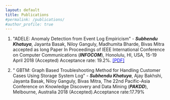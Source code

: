 ```yaml
---
layout: default
title: Publications
#permalink: /publications/
#author_profile: true
---
```


1. \"ADELE: Anomaly Detection from Event Log Empiricism\" - _**Subhendu Khatuya**_,  Jayanta Basak, Niloy Ganguly, Madhumita Bharde, Bivas Mitra accepted as long Paper In Proceedings of IEEE International Conference on Computer Communications (_**INFOCOM**_), Honolulu, HI, USA, 15-19 April 2018 (Accepted) Acceptance rate: 19.2%. [<span style="color:blue"> [PDF]</span>](https://ieeexplore.ieee.org/stamp/stamp.jsp?arnumber=8486257)

2. \" GBTM: Graph Based Troubleshooting Method for Handling Customer Cases Using Storage System Log\" - _**Subhendu Khatuya**_, Ajay Bakhshi, Jayanta Basak, Niloy Ganguly, Bivas Mitra, The 22nd Pacific-Asia Conference on Knowledge Discovery and Data Mining (_**PAKDD**_), Melbourne, Australia 2018 (Accepted).Acceptance rate:17.79%

